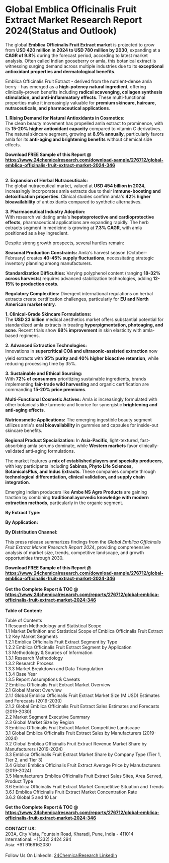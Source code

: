 <h1>Global Emblica Officinalis Fruit Extract Market Research Report 2024(Status and Outlook)</h1><p>The global <strong>Emblica Officinalis Fruit Extract market</strong> is projected to grow from <strong>USD 420 million in 2024 to USD 780 million by 2030</strong>, expanding at a <strong>CAGR of 9.8%</strong> during the forecast period, according to latest market analysis. Often called Indian gooseberry or amla, this botanical extract is witnessing surging demand across multiple industries due to its <strong>exceptional antioxidant properties and dermatological benefits</strong>.</p><p>Emblica Officinalis Fruit Extract - derived from the nutrient-dense amla berry - has emerged as a <strong>high-potency natural ingredient</strong>, offering clinically-proven benefits including <strong>radical scavenging, collagen synthesis stimulation, and anti-inflammatory effects</strong>. These multi-functional properties make it increasingly valuable for <strong>premium skincare, haircare, nutraceuticals, and pharmaceutical applications</strong>.</p><p><strong>1. Rising Demand for Natural Antioxidants in Cosmetics:</strong><br>
The clean beauty movement has propelled amla extract to prominence, with its <strong>15-20% higher antioxidant capacity</strong> compared to vitamin C derivatives. The natural skincare segment, growing at <strong>8.9% annually</strong>, particularly favors amla for its <strong>anti-aging and brightening benefits</strong> without chemical side effects.</p><div><b>Download FREE Sample of this Report @ 
            <a href="https://www.24chemicalresearch.com/download-sample/276712/global-emblica-officinalis-fruit-extract-market-2024-346">
            https://www.24chemicalresearch.com/download-sample/276712/global-emblica-officinalis-fruit-extract-market-2024-346</a></b></div><br><p><strong>2. Expansion of Herbal Nutraceuticals:</strong><br>
The global nutraceutical market, valued at <strong>USD 454 billion in 2024</strong>, increasingly incorporates amla extracts due to their <strong>immune-boosting and detoxification properties</strong>. Clinical studies confirm amla's <strong>42% higher bioavailability</strong> of antioxidants compared to synthetic alternatives.</p><p><strong>3. Pharmaceutical Industry Adoption:</strong><br>
With research validating amla's <strong>hepatoprotective and cardioprotective effects</strong>, pharmaceutical applications are expanding rapidly. The herb extracts segment in medicine is growing at <strong>7.3% CAGR</strong>, with amla positioned as a key ingredient.</p><p>Despite strong growth prospects, several hurdles remain:</p><p><strong>Seasonal Production Constraints:</strong> Amla's harvest season (October-February) creates <strong>40-45% supply fluctuations</strong>, necessitating strategic inventory planning among manufacturers.</p><p><strong>Standardization Difficulties:</strong> Varying polyphenol content (ranging <strong>18-32% across harvests</strong>) requires advanced stabilization technologies, adding <strong>12-15% to production costs</strong>.</p><p><strong>Regulatory Complexities:</strong> Divergent international regulations on herbal extracts create certification challenges, particularly for <strong>EU and North American market entry</strong>.</p><p><strong>1. Clinical-Grade Skincare Formulations:</strong><br>
The <strong>USD 23 billion</strong> medical aesthetics market offers substantial potential for standardized amla extracts in treating <strong>hyperpigmentation, photoaging, and acne</strong>. Recent trials show <strong>68% improvement</strong> in skin elasticity with amla-based regimens.</p><p><strong>2. Advanced Extraction Technologies:</strong><br>
Innovations in <strong>supercritical COâ and ultrasonic-assisted extraction</strong> now yield extracts with <strong>95% purity and 40% higher bioactive retention</strong>, while reducing processing time by 35%.</p><p><strong>3. Sustainable and Ethical Sourcing:</strong><br>
With <strong>72% of consumers</strong> prioritizing sustainable ingredients, brands implementing <strong>fair-trade wild harvesting</strong> and organic certification are commanding <strong>15-20% price premiums</strong>.</p><p><strong>Multi-Functional Cosmetic Actives:</strong> Amla is increasingly formulated with other botanicals like turmeric and licorice for synergistic <strong>brightening and anti-aging effects</strong>.</p><p><strong>Nutricosmetic Applications:</strong> The emerging ingestible beauty segment utilizes amla's <strong>oral bioavailability</strong> in gummies and capsules for inside-out skincare benefits.</p><p><strong>Regional Product Specialization:</strong> In <strong>Asia-Pacific</strong>, light-textured, fast-absorbing amla serums dominate, while <strong>Western markets</strong> favor clinically-validated anti-aging formulations.</p><p>The market features a <strong>mix of established players and specialty producers</strong>, with key participants including <strong>Sabinsa, Phyto Life Sciences, BotanicalsPlus, and Indus Extracts</strong>. These companies compete through <strong>technological differentiation, clinical validation, and supply chain integration</strong>.</p><p>Emerging Indian producers like <strong>Ambe NS Agro Products</strong> are gaining traction by combining <strong>traditional ayurvedic knowledge with modern extraction methods</strong>, particularly in the organic segment.</p><p><strong>By Extract Type:</strong></p><p><strong>By Application:</strong></p><p><strong>By Distribution Channel:</strong></p><p>This press release summarizes findings from the <em>Global Emblica Officinalis Fruit Extract Market Research Report 2024</em>, providing comprehensive analysis of market size, trends, competitive landscape, and growth opportunities through 2030.</p><div><b>Download FREE Sample of this Report @ 
            <a href="https://www.24chemicalresearch.com/download-sample/276712/global-emblica-officinalis-fruit-extract-market-2024-346">
            https://www.24chemicalresearch.com/download-sample/276712/global-emblica-officinalis-fruit-extract-market-2024-346</a></b></div><br><div><b>Get the Complete Report & TOC @ 
            <a href="https://www.24chemicalresearch.com/reports/276712/global-emblica-officinalis-fruit-extract-market-2024-346">
            https://www.24chemicalresearch.com/reports/276712/global-emblica-officinalis-fruit-extract-market-2024-346</a></b></div><br>
            <b>Table of Content:</b><p>Table of Contents<br />
1 Research Methodology and Statistical Scope<br />
1.1 Market Definition and Statistical Scope of Emblica Officinalis Fruit Extract<br />
1.2 Key Market Segments<br />
1.2.1 Emblica Officinalis Fruit Extract Segment by Type<br />
1.2.2 Emblica Officinalis Fruit Extract Segment by Application<br />
1.3 Methodology & Sources of Information<br />
1.3.1 Research Methodology<br />
1.3.2 Research Process<br />
1.3.3 Market Breakdown and Data Triangulation<br />
1.3.4 Base Year<br />
1.3.5 Report Assumptions & Caveats<br />
2 Emblica Officinalis Fruit Extract Market Overview<br />
2.1 Global Market Overview<br />
2.1.1 Global Emblica Officinalis Fruit Extract Market Size (M USD) Estimates and Forecasts (2019-2030)<br />
2.1.2 Global Emblica Officinalis Fruit Extract Sales Estimates and Forecasts (2019-2030)<br />
2.2 Market Segment Executive Summary<br />
2.3 Global Market Size by Region<br />
3 Emblica Officinalis Fruit Extract Market Competitive Landscape<br />
3.1 Global Emblica Officinalis Fruit Extract Sales by Manufacturers (2019-2024)<br />
3.2 Global Emblica Officinalis Fruit Extract Revenue Market Share by Manufacturers (2019-2024)<br />
3.3 Emblica Officinalis Fruit Extract Market Share by Company Type (Tier 1, Tier 2, and Tier 3)<br />
3.4 Global Emblica Officinalis Fruit Extract Average Price by Manufacturers (2019-2024)<br />
3.5 Manufacturers Emblica Officinalis Fruit Extract Sales Sites, Area Served, Product Type<br />
3.6 Emblica Officinalis Fruit Extract Market Competitive Situation and Trends<br />
3.6.1 Emblica Officinalis Fruit Extract Market Concentration Rate<br />
3.6.2 Global 5 and 10 Lar</p><div><b>Get the Complete Report & TOC @ 
            <a href="https://www.24chemicalresearch.com/reports/276712/global-emblica-officinalis-fruit-extract-market-2024-346">
            https://www.24chemicalresearch.com/reports/276712/global-emblica-officinalis-fruit-extract-market-2024-346</a></b></div><br><b>CONTACT US:</b><br>
            203A, City Vista, Fountain Road, Kharadi, Pune, India - 411014<br>
            International: +1(332) 2424 294<br>
            Asia: +91 9169162030 <br><br>
            Follow Us On LinkedIn: <a href="https://www.linkedin.com/company/24chemicalresearch/">24ChemicalResearch LinkedIn</a>